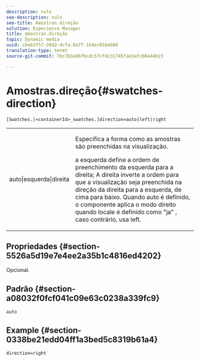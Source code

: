 ```yaml
---
description: nulo
seo-description: nulo
seo-title: Amostras.direção
solution: Experience Manager
title: Amostras.direção
topic: Dynamic media
uuid: cbe63f57-28d2-4cfa-8a7f-1b4ec01beb80
translation-type: tm+mt
source-git-commit: 7bc7b3a86fbcdc57cfdc31745fae3afc06e44b15

---
```



# Amostras.direção{#swatches-direction}

`[Swatches.|<containerId>_swatches.]direction=auto|left|right`

<table id="table_8DA8AC17A6FB4EC09DC9384B812D841C"> 
 <tbody> 
  <tr> 
   <td colname="col1"> <p> <span class="codeph"> auto|esquerda|direita </span> </p> </td> 
   <td colname="col2"> <p> Especifica a forma como as amostras são preenchidas na visualização. </p> <p> <span class="codeph"> a esquerda </span> define a ordem de preenchimento da esquerda para a direita; A <span class="codeph"> direita </span> inverte a ordem para que a visualização seja preenchida na direção da direita para a esquerda, de cima para baixo. Quando <span class="codeph"> auto </span> é definido, o componente aplica o modo direito quando locale é definido como <span class="codeph"> "ja" </span>, caso contrário, usa left. </p> </td> 
  </tr> 
 </tbody> 
</table>

## Propriedades {#section-5526a5d19e7e4ee2a35b1c4816ed4202}

Opcional.

## Padrão {#section-a08032f0fcf041c09e63c0238a339fc9}

`auto`

## Example {#section-0338be21edd04ff1a3bed5c8319b61a4}

`direction=right`

